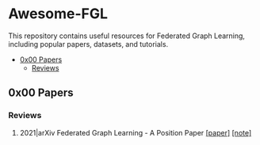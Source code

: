 # Awesome-FGL
This repository contains useful resources for Federated Graph Learning, including popular papers, datasets, and tutorials.

- [0x00 Papers](#0x00-papers)
  - [Reviews](#reviews)
 
## 0x00 Papers

### Reviews

1. 2021|arXiv Federated Graph Learning - A Position Paper [[paper]](https://arxiv.org/pdf/2105.11099.pdf) [[note]](https://github.com/sicheng0118/Awesome-FGL/blob/main/Notes/2021%7CarXiv%7CPosition_Paper_on_FGL.md)
